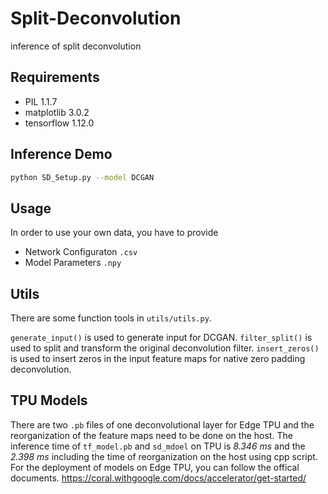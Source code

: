 # Split-Deconvolution
inference of split deconvolution

## Requirements
* PIL 1.1.7
* matplotlib 3.0.2
* tensorflow 1.12.0


## Inference Demo

```bash
python SD_Setup.py --model DCGAN
```

## Usage

In order to use your own data, you have to provide
* Network Configuraton `.csv`
* Model Parameters `.npy`

## Utils

There are some function tools in `utils/utils.py`.

`generate_input()` is used to generate input for DCGAN.
`filter_split()` is used to split and transform the original deconvolution filter.
`insert_zeros()` is used to insert zeros in the input feature maps for native zero padding deconvolution.

## TPU Models
There are two `.pb` files of one deconvolutional layer for Edge TPU and the reorganization of the feature maps need to be done on the host.
The inference time of `tf_model.pb` and `sd_mdoel` on TPU is *8.346 ms* and the *2.398 ms* including the time of reorganization on the host using cpp script.
For the deployment of models on Edge TPU, you can follow the offical documents. https://coral.withgoogle.com/docs/accelerator/get-started/ 

